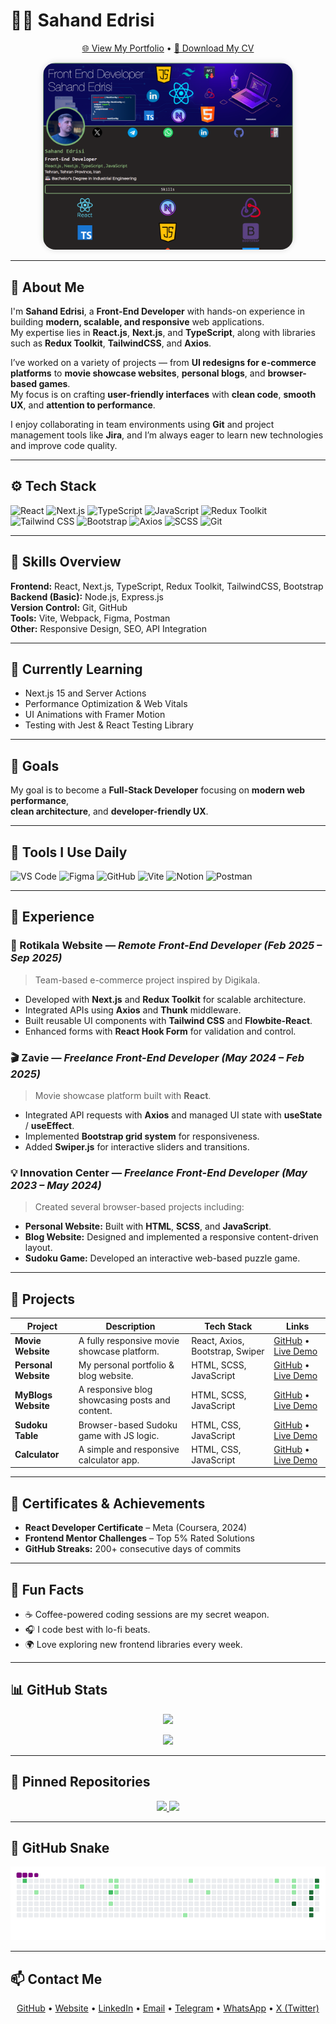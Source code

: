# 👨‍💻 Sahand Edrisi

<p align="center">
  <a href="https://sahand-edrisi.ir/">🌐 View My Portfolio</a> • 
  <a href="https://sahand-edrisi.ir/CV/Sahand_Edrisi.pdf">📄 Download My CV</a>
</p>

<p align="center">
  <img 
    src="./assets/WebsitePic.png" 
    alt="Header Image" 
    width="400" 
    style="border-radius: 20px; box-shadow: 0 0 10px rgba(0,0,0,0.15);" 
  />
</p>

---

## 🧩 About Me
I'm **Sahand Edrisi**, a **Front-End Developer** with hands-on experience in building **modern, scalable, and responsive** web applications.  
My expertise lies in **React.js**, **Next.js**, and **TypeScript**, along with libraries such as **Redux Toolkit**, **TailwindCSS**, and **Axios**.  

I’ve worked on a variety of projects — from **UI redesigns for e-commerce platforms** to **movie showcase websites**, **personal blogs**, and **browser-based games**.  
My focus is on crafting **user-friendly interfaces** with **clean code**, **smooth UX**, and **attention to performance**.  

I enjoy collaborating in team environments using **Git** and project management tools like **Jira**, and I’m always eager to learn new technologies and improve code quality.

---

## ⚙️ Tech Stack
![React](https://img.shields.io/badge/React-61DAFB?logo=react&logoColor=white)
![Next.js](https://img.shields.io/badge/Next.js-000000?logo=nextdotjs&logoColor=white)
![TypeScript](https://img.shields.io/badge/TypeScript-3178C6?logo=typescript&logoColor=white)
![JavaScript](https://img.shields.io/badge/JavaScript-F7DF1E?logo=javascript&logoColor=black)
![Redux Toolkit](https://img.shields.io/badge/Redux_Toolkit-764ABC?logo=redux&logoColor=white)
![Tailwind CSS](https://img.shields.io/badge/Tailwind_CSS-06B6D4?logo=tailwindcss&logoColor=white)
![Bootstrap](https://img.shields.io/badge/Bootstrap-7952B3?logo=bootstrap&logoColor=white)
![Axios](https://img.shields.io/badge/Axios-5A29E4?logo=axios&logoColor=white)
![SCSS](https://img.shields.io/badge/SCSS-CF649A?logo=sass&logoColor=white)
![Git](https://img.shields.io/badge/Git-F05032?logo=git&logoColor=white)

---

## 🧠 Skills Overview

**Frontend:** React, Next.js, TypeScript, Redux Toolkit, TailwindCSS, Bootstrap  
**Backend (Basic):** Node.js, Express.js  
**Version Control:** Git, GitHub  
**Tools:** Vite, Webpack, Figma, Postman  
**Other:** Responsive Design, SEO, API Integration

---

## 🚀 Currently Learning
- Next.js 15 and Server Actions  
- Performance Optimization & Web Vitals  
- UI Animations with Framer Motion  
- Testing with Jest & React Testing Library  

---

## 🎯 Goals
My goal is to become a **Full-Stack Developer** focusing on **modern web performance**,  
**clean architecture**, and **developer-friendly UX**.

---

## 🧰 Tools I Use Daily
![VS Code](https://img.shields.io/badge/VS_Code-007ACC?logo=visualstudiocode&logoColor=white)
![Figma](https://img.shields.io/badge/Figma-F24E1E?logo=figma&logoColor=white)
![GitHub](https://img.shields.io/badge/GitHub-181717?logo=github&logoColor=white)
![Vite](https://img.shields.io/badge/Vite-646CFF?logo=vite&logoColor=white)
![Notion](https://img.shields.io/badge/Notion-000000?logo=notion&logoColor=white)
![Postman](https://img.shields.io/badge/Postman-FF6C37?logo=postman&logoColor=white)

---

## 💼 Experience

### 🧠 Rotikala Website — *Remote Front-End Developer (Feb 2025 – Sep 2025)*
> Team-based e-commerce project inspired by Digikala.  
- Developed with **Next.js** and **Redux Toolkit** for scalable architecture.  
- Integrated APIs using **Axios** and **Thunk** middleware.  
- Built reusable UI components with **Tailwind CSS** and **Flowbite-React**.  
- Enhanced forms with **React Hook Form** for validation and control.

### 🎬 Zavie — *Freelance Front-End Developer (May 2024 – Feb 2025)*
> Movie showcase platform built with **React**.  
- Integrated API requests with **Axios** and managed UI state with **useState** / **useEffect**.  
- Implemented **Bootstrap grid system** for responsiveness.  
- Added **Swiper.js** for interactive sliders and transitions.

### 💡 Innovation Center — *Freelance Front-End Developer (May 2023 – May 2024)*
> Created several browser-based projects including:
- **Personal Website:** Built with **HTML**, **SCSS**, and **JavaScript**.  
- **Blog Website:** Designed and implemented a responsive content-driven layout.  
- **Sudoku Game:** Developed an interactive web-based puzzle game.  

---

## 🧱 Projects

| Project | Description | Tech Stack | Links |
|----------|--------------|-------------|--------|
| **Movie Website** | A fully responsive movie showcase platform. | React, Axios, Bootstrap, Swiper | [GitHub](https://github.com/Sahand-Edrisi/movie-website) • [Live Demo](https://sahand-edrisi.github.io/movie-website/) |
| **Personal Website** | My personal portfolio & blog website. | HTML, SCSS, JavaScript | [GitHub](https://github.com/Sahand-Edrisi/personal-web-site) • [Live Demo](https://sahand-edrisi.github.io/personal-web-site/) |
| **MyBlogs Website** | A responsive blog showcasing posts and content. | HTML, SCSS, JavaScript | [GitHub](https://github.com/Sahand-Edrisi/myblogs-web-site) • [Live Demo](https://sahand-edrisi.github.io/myblogs-web-site/) |
| **Sudoku Table** | Browser-based Sudoku game with JS logic. | HTML, CSS, JavaScript | [GitHub](https://github.com/Sahand-Edrisi/sudoku-table) • [Live Demo](https://sahand-edrisi.github.io/sudoku-table/) |
| **Calculator** | A simple and responsive calculator app. | HTML, CSS, JavaScript | [GitHub](https://github.com/Sahand-Edrisi/calculator) • [Live Demo](https://sahand-edrisi.github.io/calculator/) |

---

## 🏅 Certificates & Achievements
- **React Developer Certificate** – Meta (Coursera, 2024)  
- **Frontend Mentor Challenges** – Top 5% Rated Solutions  
- **GitHub Streaks:** 200+ consecutive days of commits  

---

## 💬 Fun Facts
- ☕ Coffee-powered coding sessions are my secret weapon.  
- 🎧 I code best with lo-fi beats.  
- 🌍 Love exploring new frontend libraries every week.  

---

## 📊 GitHub Stats

<p align="center">
  <img src="https://github-readme-stats.vercel.app/api?username=Sahand-Edrisi&show_icons=true&theme=radical" />
</p>

<p align="center">
  <img src="https://github-readme-stats.vercel.app/api/top-langs/?username=Sahand-Edrisi&layout=compact&theme=radical" />
</p>

---

## 📌 Pinned Repositories
<p align="center">
  <a href="https://github.com/Sahand-Edrisi/movie-website">
    <img src="https://github-readme-stats.vercel.app/api/pin/?username=Sahand-Edrisi&repo=movie-website&theme=radical" />
  </a>
  <a href="https://github.com/Sahand-Edrisi/personal-web-site">
    <img src="https://github-readme-stats.vercel.app/api/pin/?username=Sahand-Edrisi&repo=personal-web-site&theme=radical" />
  </a>
</p>

---

## 🐍 GitHub Snake
<p align="center">
  <img src="./assets/snake.gif" alt="GitHub Snake" />
</p>

---

## 📫 Contact Me
<p align="center">
  <a href="https://github.com/Sahand-Edrisi">GitHub</a> • 
  <a href="https://sahand-edrisi.ir/">Website</a> • 
  <a href="https://www.linkedin.com/in/sahand-edrisi/">LinkedIn</a> • 
  <a href="mailto:sahand.edc@gmail.com">Email</a> • 
  <a href="https://t.me/Sahand_edc">Telegram</a> • 
  <a href="https://wa.me/989195812500">WhatsApp</a> • 
  <a href="https://x.com/sahand_edrisi">X (Twitter)</a>
</p>
